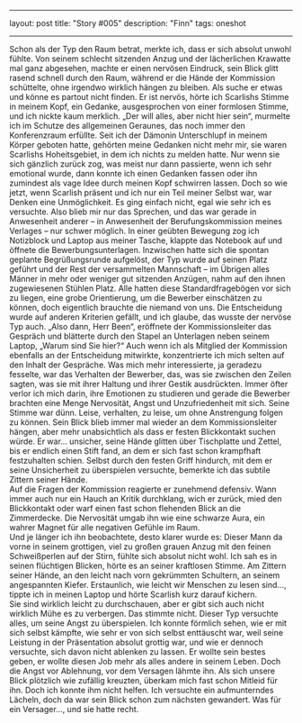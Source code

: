 ---
layout:		post
title:		"Story #005"
description:	"Finn"
tags: oneshot
___


Schon als der Typ den Raum betrat, merkte ich, dass er sich absolut unwohl fühlte.
Von seinem schlecht sitzenden Anzug und der lächerlichen Krawatte mal ganz abgesehen, machte er einen nervösen Eindruck, sein Blick glitt rasend schnell durch den Raum, während er die Hände der Kommission schüttelte, ohne irgendwo wirklich hängen zu bleiben. Als suche er etwas und könne es partout nicht finden.
Er ist nervös, hörte ich Scarlishs Stimme in meinem Kopf, ein Gedanke, ausgesprochen von einer formlosen Stimme, und ich nickte kaum merklich.
„Der will alles, aber nicht hier sein“, murmelte ich im Schutze des allgemeinen Geraunes, das noch immer den Konferenzraum erfüllte. Seit ich der Dämonin Unterschlupf in meinem Körper geboten hatte, gehörten meine Gedanken nicht mehr mir, sie waren Scarlishs Hoheitsgebiet, in dem ich nichts zu melden hatte. Nur wenn sie sich gänzlich zurück zog, was meist nur dann passierte, wenn ich sehr emotional wurde, dann konnte ich einen Gedanken fassen oder ihn zumindest als vage Idee durch meinen Kopf schwirren lassen. Doch so wie jetzt, wenn Scarlish präsent und ich nur ein Teil meiner Selbst war, war Denken eine Unmöglichkeit. Es ging einfach nicht, egal wie sehr ich es versuchte. Also blieb mir nur das Sprechen, und das war gerade in Anwesenheit anderer – in Anwesenheit der Berufungskommission meines Verlages – nur schwer möglich.
In einer geübten Bewegung zog ich Notizblock und Laptop aus meiner Tasche, klappte das Notebook auf und öffnete die Bewerbungsunterlagen. Inzwischen hatte sich die spontan geplante Begrüßungsrunde aufgelöst, der Typ wurde auf seinen Platz geführt und der Rest der versammelten Mannschaft – im Übrigen alles Männer in mehr oder weniger gut sitzenden Anzügen, nahm auf den ihnen zugewiesenen Stühlen Platz. Alle hatten diese Standardfragebögen vor sich zu liegen, eine grobe Orientierung, um die Bewerber einschätzen zu können, doch eigentlich brauchte die niemand von uns. Die Entscheidung wurde auf anderen Kriterien gefällt, und ich glaube, das wusste der nervöse Typ auch.
„Also dann, Herr Been“, eröffnete der Kommissionsleiter das Gespräch und blätterte durch den Stapel an Unterlagen neben seinem Laptop, „Warum sind Sie hier?“
Auch wenn ich als Mitglied der Kommission ebenfalls an der Entscheidung mitwirkte, konzentrierte ich mich selten auf den Inhalt der Gespräche. Was mich mehr interessierte, ja geradezu fesselte, war das Verhalten der Bewerber, das, was sie zwischen den Zeilen sagten, was sie mit ihrer Haltung und ihrer Gestik ausdrückten. Immer öfter verlor ich mich darin, ihre Emotionen zu studieren und gerade die Bewerber brachten eine Menge Nervosität, Angst und Unzufriedenheit mit sich.
Seine Stimme war dünn. Leise, verhalten, zu leise, um ohne Anstrengung folgen zu können. Sein Blick blieb immer mal wieder an dem Kommissionsleiter hängen, aber mehr unabsichtlich als dass er festen Blickkontakt suchen würde. 
Er war... unsicher, seine Hände glitten über Tischplatte und Zettel, bis er endlich einen Stift fand, an dem er sich fast schon krampfhaft festzuhalten schien. Selbst durch den festen Griff hindurch, mit dem er seine Unsicherheit zu überspielen versuchte, bemerkte ich das subtile Zittern seiner Hände.  
Auf die Fragen der Kommission reagierte er zunehmend defensiv. Wann immer auch nur ein Hauch an Kritik durchklang, wich er zurück, mied den Blickkontakt oder warf einen fast schon flehenden Blick an die Zimmerdecke. Die Nervosität umgab ihn wie eine schwarze Aura, ein wahrer Magnet für alle negativen Gefühle im Raum.  
Und je länger ich ihn beobachtete, desto klarer wurde es: Dieser Mann da vorne in seinem grottigen, viel zu großen grauen Anzug mit den feinen Schweißperlen auf der Stirn, fühlte sich absolut nicht wohl. Ich sah es in seinen flüchtigen Blicken, hörte es an seiner kraftlosen Stimme. Am Zittern seiner Hände, an den leicht nach vorn gekrümmten Schultern, an seinem angespannten Kiefer.
Erstaunlich, wie leicht wir Menschen zu lesen sind..., tippte ich in meinen Laptop und hörte Scarlish kurz darauf kichern.  
Sie sind wirklich leicht zu durchschauen, aber er gibt sich auch nicht wirklich Mühe es zu verbergen.
Das stimmte nicht. Dieser Typ versuchte alles, um seine Angst zu überspielen. Ich konnte förmlich sehen, wie er mit sich selbst kämpfte, wie sehr er von sich selbst enttäuscht war, weil seine Leistung in der Präsentation absolut grottig war, und wie er dennoch versuchte, sich davon nicht ablenken zu lassen. Er wollte sein bestes geben, er wollte diesen Job mehr als alles andere in seinem Leben. Doch die Angst vor Ablehnung, vor dem Versagen lähmte ihn. Als sich unsere Blick plötzlich wie zufällig kreuzten, überkam mich fast schon Mitleid für ihn. Doch ich konnte ihm nicht helfen. Ich versuchte ein aufmunterndes Lächeln, doch da war sein Blick schon zum nächsten gewandert. Was für ein Versager..., und sie hatte recht.